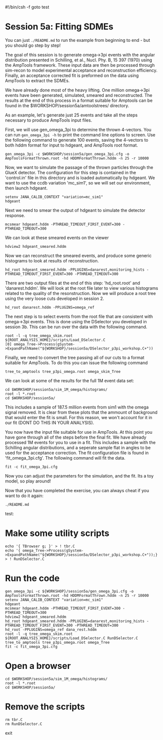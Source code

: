 #!/bin/csh -f
goto test

Session 5a: Fitting SDMEs
============

You can just `./README.md` to run the example from beginning to end - but you should go step by step!

The goal of this session is to generate omega->3pi events with the angular distribution presented
in Schilling, et al., Nucl. Phy. B, 15 397 (1970) using the AmpTools framework. These input data
are then be processed through sim-recon to model experimental acceptance and reconstruction
efficiency. Finally, an acceptance corrected fit is preformed on the data using AmpTools to extract the SDMEs.

We have already done most of the heavy lifting. One million omega->3pi events have been generated,
simulated, smeared and reconstructed. The results at the end of this process in a format suitable for 
Amptools can be found in the $WORKSHOP/session5a/amtoolstrees/ directory.

As an example, let's generate just 25 events and take all the steps necessary to produce AmpTools input files.

First, we will use gen_omega_3pi to determine the thrown 4-vectors. You can run `gen_omega_3pi -h` to
print the command line options to screen. Use the following command to generate 100 events, saving the
4-vectors to both hddm format for input to hdgeant, and AmpTools root format.

    gen_omega_3pi -c $WORKSHOP/session5a/gen_omega_3pi.cfg -o AmpToolsFormatThrown.root -hd HDDMFormatThrown.hddm -n 25 -r 10000

Now, we want to simulate the passage of the thrown particles through the GlueX detector. The configuration
for this step is contained in the 'control.in' file in this directory and is loaded automatically by hdgeant. 
We want to use the ccdb variation 'mc_sim1', so we will set our environment, then launch hdgeant.

    setenv JANA_CALIB_CONTEXT "variation=mc_sim1"
    hdgeant

Next we need to smear the output of hdgeant to simulate the detector response.

    mcsmear hdgeant.hddm -PTHREAD_TIMEOUT_FIRST_EVENT=300 -PTHREAD_TIMEOUT=300

We can look at these smeared events on the viewer

    hdview2 hdgeant_smeared.hddm

Now we can reconstruct the smeared events, and produce some generic histograms to look at results of reconstruction.

    hd_root hdgeant_smeared.hddm -PPLUGINS=danarest,monitoring_hists -PTHREAD_TIMEOUT_FIRST_EVENT=300 -PTHREAD_TIMEOUT=300

There are two output files at the end of this step: 'hd_root.root' and 'danarest.hddm'. We will look at the root
file later to view various histograms related to the quality of the resonstruction. Now we will produce a root tree 
using the very loose cuts developed in session 2.

    hd_root danarest.hddm -PPLUGINS=omega_ref

The next step is to select events from the root file that are consistent with omega->3pi events. This is done
using the DSelector you developed in session 3b. This can be run over the data with the following command.

    root -l -q tree_omega_skim.root ${ROOT_ANALYSIS_HOME}/scripts/Load_DSelector.C
    [0] omega_Tree->Process(gSystem->ExpandPathName("${WORKSHOP}/session5a/DSelector_p3pi_workshop.C+"))

Finally, we need to convert the tree passing all of our cuts to a format suitable for AmpTools. To do this you can
issue the following command

    tree_to_amptools tree_p3pi_omega.root omega_skim_Tree

We can look at some of the results for the full 1M event data set:

    cd $WORKSHOP/session5a/sim_1M_omega/histograms/
    root -l *.root
    cd $WORKSHOP/session5a/

This includes a sample of 187.5 million events from sim1 with the omega signal removed. It is clear from these plots that the ammount of background
that would enter the fit is small. For this reason, we won't account for it in our fit (DONT DO THIS IN YOUR ANALYSIS).

You now have the input file suitable for use in AmpTools. At this point you have gone through all of the steps before the 
final fit. We have already processed 1M events for you to use in a fit. This includes a sample with the Schilling angular
distributions, and a seperate sample flat in angles to be used for the acceptance correction. The fit configuration file 
is found in 'fit_omega_3pi.cfg'. The following command will fit the data.

    fit -c fit_omega_3pi.cfg

Now you can adjust the parameters for the simulation, and the fit. Its a toy model, so play around!

Now that you have completed the exercise, you can always cheat if you want to do it again:

    ./README.md

test:

# Make some utility scripts
    echo '{ TBrowser g; }' > ! tbr.C
    echo '{ omega_Tree->Process(gSystem->ExpandPathName("${WORKSHOP}/session5a/DSelector_p3pi_workshop.C+"));}' > ! RunDSelector.C

# Run the code
    gen_omega_3pi -c ${WORKSHOP}/session5a/gen_omega_3pi.cfg -o AmpToolsFormatThrown.root -hd HDDMFormatThrown.hddm -n 25 -r 10000
    setenv JANA_CALIB_CONTEXT "variation=mc_sim1"
    hdgeant
    mcsmear hdgeant.hddm -PTHREAD_TIMEOUT_FIRST_EVENT=300 -PTHREAD_TIMEOUT=300
    hdview2 hdgeant_smeared.hddm
    hd_root hdgeant_smeared.hddm -PPLUGINS=danarest,monitoring_hists -PTHREAD_TIMEOUT_FIRST_EVENT=300 -PTHREAD_TIMEOUT=300
    hd_root -PPLUGINS=omega_ref dana_rest.hddm
    root -l -q tree_omega_skim.root ${ROOT_ANALYSIS_HOME}/scripts/Load_DSelector.C RunDSelector.C
    tree_to_amptools tree_p3pi_omega.root omega_Tree
    fit -c fit_omega_3pi.cfg

# Open a browser
    cd $WORKSHOP/session5a/sim_1M_omega/histograms/
    root -l *.root
    cd $WORKSHOP/session5a/

# Remove the scripts
    rm tbr.C
    rm RunDSelector.C

exit
